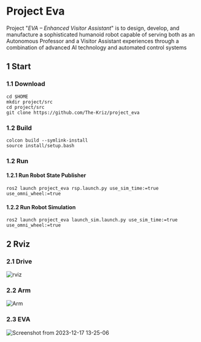 # Project Eva
Project "*EVA – Enhanced Visitor Assistant*"  is to design, develop, and manufacture a
sophisticated humanoid robot capable of serving both as an Autonomous Professor and a Visitor Assistant
experiences through a combination of advanced AI technology and automated control systems

## 1 Start
### 1.1 Download

    cd $HOME
    mkdir project/src
    cd project/src
    git clone https://github.com/The-Kriz/project_eva

### 1.2 Build

    colcon build --symlink-install
    source install/setup.bash
    
### 1.2 Run

#### 1.2.1 Run Robot State Publisher
    ros2 launch project_eva rsp.launch.py use_sim_time:=true use_omni_wheel:=true
    
#### 1.2.2 Run Robot Simulation
    ros2 launch project_eva launch_sim.launch.py use_sim_time:=true use_omni_wheel:=true 

## 2 Rviz

### 2.1 Drive
![rviz](https://github.com/The-Kriz/project_eva/assets/90817926/217f6b19-c6b4-49b9-a392-6fd262fec37f)

### 2.2 Arm
![Arm](https://github.com/The-Kriz/project_eva/assets/90817926/d6fc030a-5922-4023-88fe-fe54f42359e4)

### 2.3 EVA
![Screenshot from 2023-12-17 13-25-06](https://github.com/The-Kriz/project_eva/assets/90817926/17624510-85cd-474a-9a9d-8b34483601e0)

